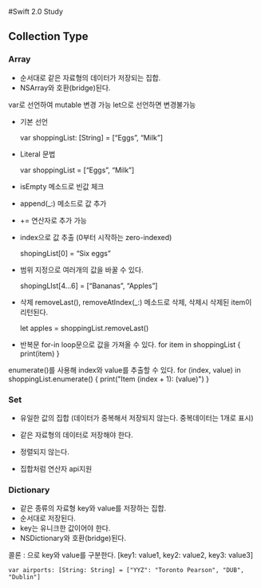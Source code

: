 #Swift 2.0 Study

## Collection Type

### Array
- 순서대로 같은 자료형의 데이터가 저장되는 집합.
- NSArray와 호환(bridge)된다.

var로 선언하여 mutable 변경 가능
let으로 선언하면 변경불가능 

- 기본 선언

    var shoppingList: [String] = [“Eggs”, “Milk”]

- Literal 문법

   var shoppingList = [“Eggs”, “Milk”]

- isEmpty 메소드로 빈값 체크
- append(_:) 메소드로 값 추가

- += 연산자로 추가 가능
- index으로 값 추출 (0부터 시작하는 zero-indexed)

    shopingList[0] = “Six eggs”

- 범위 지정으로 여러개의 값을 바꿀 수 있다.

   shopingLIst[4…6] = [“Bananas”, “Apples”]

- 삭제
removeLast(), removeAtIndex(_:) 메소드로 삭제, 삭제시 삭제된 item이 리턴된다.

    let apples = shoppingList.removeLast()

- 반복문
for-in loop문으로 값을 가져올 수 있다.
    for item in shoppingList {
		print(item)
    }

enumerate()를 사용해 index와 value를 추출할 수 있다.
    for (index, value) in shoppingList.enumerate()
    {
    print("Item \(index + 1): \(value)")
    }


### Set
- 유일한 값의 집합 (데이터가 중복해서 저장되지 않는다. 중복데이터는 1개로 표시)
- 같은 자료형의 데이터로 저장해야 한다.
- 정렬되지 않는다.

- 집합처럼 연산자 api지원

### Dictionary
- 같은 종류의 자료형  key와 value를 저장하는 집합.
- 순서대로 저장된다.
- key는 유니크한 값이어야 한다.
- NSDictionary와 호환(bridge)된다.
 
 
콜론 : 으로 key와 value를 구분한다.
[key1: value1, key2: value2, key3: value3]

    var airports: [String: String] = ["YYZ": "Toronto Pearson", "DUB", "Dublin"]

